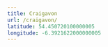 ```yaml
---
title: Craigavon
url: /craigavon/
latitude: 54.450720100000005
longitude: -6.3921622000000005
---
```

